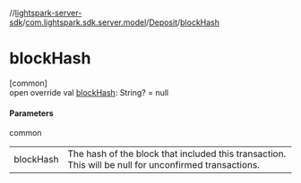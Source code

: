 //[lightspark-server-sdk](../../../index.md)/[com.lightspark.sdk.server.model](../index.md)/[Deposit](index.md)/[blockHash](block-hash.md)

# blockHash

[common]\
open override val [blockHash](block-hash.md): String? = null

#### Parameters

common

| | |
|---|---|
| blockHash | The hash of the block that included this transaction. This will be null for unconfirmed transactions. |
